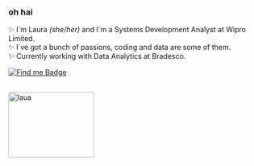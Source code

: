 ### oh hai 


  ✨ I´m Laura <i> (she/her)</i> and I´m a Systems Development Analyst at Wipro Limited.
  <br>
  ✨ I´ve got a bunch of passions, coding and data are some of them.
  <br>
  ✨ Currently working with Data Analytics at Bradesco. 
  <br>
  
  [![Find me Badge](https://img.shields.io/badge/-find%20me%20elsewhere!-blueviolet)](https://linktr.ee/ff0rever)
  
  <br>
  
  <img align="left" alt="laua" height="130" width="170" src="https://64.media.tumblr.com/67ab70e1179ef0f550adab4135e905be/8b82c290c32c68d7-02/s500x750/cdfccb8fb3056b824c49b55ed712bbc89bd5250e.gifv">

  
